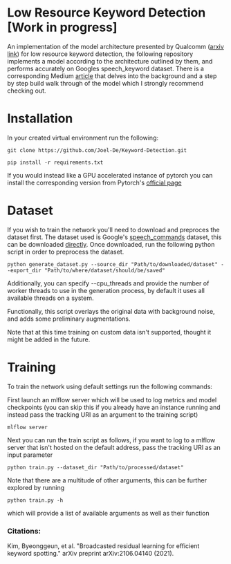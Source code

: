 # Low Resource Keyword Detection [Work in progress]

An implementation of the model architecture presented by Qualcomm ([arxiv link](https://arxiv.org/pdf/2106.04140.pdf)) for low resource keyword detection, the following repository implements a model according to the architecture outlined by them, and performs accurately on Googles speech_keyword dataset. There is a corresponding Medium [article](https://medium.com/@joeldeodhar/are-apple-amazon-always-listening-to-you-an-analysis-of-low-resource-keyword-detection-89e98e85d94c) that delves into the background and a step by step build walk through of the model which I strongly recommend checking out.

# Installation

In your created virtual environment run the following:

```commandline
git clone https://github.com/Joel-De/Keyword-Detection.git
```

```commandline
pip install -r requirements.txt
```

If you would instead like a GPU accelerated instance of pytorch you can install the corresponding version from Pytorch's [official page](https://pytorch.org/)

# Dataset
If you wish to train the network you'll need to download and preproces the dataset first.
The dataset used is Google's [speech_commands](tensorflow.org/datasets/catalog/speech_commands) dataset, this can be downloaded [directly](http://download.tensorflow.org/data/speech_commands_v0.02.tar.gz). Once downloaded, run the following python script in order to preprocess the dataset.

```commandline
python generate_dataset.py --source_dir "Path/to/downloaded/dataset" --export_dir "Path/to/where/dataset/should/be/saved"
```

Additionally, you can specify --cpu_threads and provide the number of worker threads to use in the generation process, by default it uses all available threads on a system.

Functionally, this script overlays the original data with background noise, and adds some preliminary augmentations.

Note that at this time training on custom data isn't supported, thought it might be added in the future.


# Training

To train the network using default settings run the following commands:

First launch an mlflow server which will be used to log metrics and model checkpoints (you can skip this if you already have an instance running and instead pass the tracking URI as an argument to the training script)
```commandline
mlflow server
```

Next you can run the train script as follows, if you want to log to a mlflow server that isn't hosted on the default address, pass the tracking URI as an input parameter
```commandline
python train.py --dataset_dir "Path/to/processed/dataset"
```

Note that there are a multitude of other arguments, this can be further explored by running

```commandline
python train.py -h
```

which will provide a list of available arguments as well as their function

### Citations:

Kim, Byeonggeun, et al. "Broadcasted residual learning for efficient keyword spotting." arXiv preprint arXiv:2106.04140 (2021).